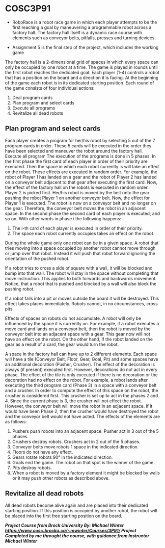 # COSC3P91
 
- RoboRace is a robot race game in which each player attempts to be the first reaching a goal by maneuvering a programmable robot across a factory hall. The factory hall itself is a dynamic race course with elements such as conveyor belts, pitfalls, presses and turning devices.

- Assignment 5 is the final step of the project, which includes the working game

The factory hall is a 2-dimensional grid of spaces in which every space can only be occupied by one robot at a time. The game is played in rounds until the first robot reaches the dedicated goal. Each player (1-4) controls a robot that has a position on the board and a direction it is facing. At the beginning of the game each robot is in its dedicated starting position. Each round of the game consists of four individual actions:
1) Deal program cards
2) Plan program and select cards
3) Execute all programs
4) Revitalize all dead robots

## Plan program and select cards

Each player creates a program for her/his robot by selecting 5 out of the 7 program cards in order. These 5 cards will be executed in the order they have been selected and maneuver the robot around the factory hall.
Execute all program
The execution of the programs is done in 5 phases. In the first phase the first card of each player in order of their priority are executed. Then the space in which each robot currently is will take an effect on the robot. These effects are executed in random order. For example, the robot of Player 1 has landed on a gear and the robot of Player 2 has landed on a conveyor belt adjacent to that gear after executing the first card. Now, the effect of the factory hall on the robots is executed in random order. Player 2 is picked first. Her/his robot is moved by the belt onto the gear pushing the robot Player 1 on another conveyor belt. Now, the effect for Player 1 is executed. The robot is now on a conveyor belt and no longer on the gear. Therefore, the conveyor belt moves the robot in an adjacent space. In the second phase the second card of each player is executed, and so on. With other words in phase i the following happens:
1) The i-th card of each player is executed in order of their priority.
2) The space each robot currently occupies takes an effect on the robot.

During the whole game only one robot can be in a given space. A robot that tries moving into a space occupied by another robot cannot move through or jump over that robot. Instead it will push that robot forward ignoring the orientation of the pushed robot.

If a robot tries to cross a side of square with a wall, it will be blocked and bump into that wall. The robot will stay in the space without completing that move instruction. This applies to both forwards and backwards movement. Notice, that a robot that is pushed and blocked by a wall will also block the pushing robot.

If a robot falls into a pit or moves outside the board it will be destroyed. This effect takes places immediately. Robots cannot, in no circumstances, cross pits.

Effects of spaces on robots do not accumulate. A robot will only be influenced by the space it is currently on. For example, if a robot executes a move card and lands on a conveyor belt, then the robot is moved by the conveyor belt into an adjacent space with a gear. This gear now will not have an effect on the robot. On the other hand, if the robot landed on the gear as a result of a card, the gear would turn the robot.

A space in the factory hall can have up to 2 different elements. Each space will have a tile (Conveyor Belt, Floor, Gear, Goal, Pit) and some spaces have an additional decoration (Pusher, Crusher). The effect of the decoration is always (if present) executed first. However, decorations do not act in every phase. The effect of the tile is only executed if there is no decoration or the decoration had no effect on the robot. For example, a robot lands after executing the third program card (Phase 3) in a space with a conveyor belt and a crusher. In order to compute the effect of this space on the robot, the crusher is considered first. This crusher is set up to act in the phases 2 and 4. Since the current phase is 3, the crusher will not effect the robot. However, the conveyor belt will move the robot in an adjacent space. If it would have been Phase 2, then the crusher would have destroyed the robot and the conveyor belt would not have acted. The effects of the elements are as follows:
1) Pushers push robots into an adjacent space. Pusher act in 3 out of the 5 phases.
2) Crushers destroy robots. Crushers act in 2 out of the 5 phases.
3) Conveyor belts move robots 1 space in the indicated direction.
4) Floors do not have any effect.
5) Gears rotate robots 90° in the indicated direction.
6) Goals end the game. The robot on that spot is the winner of the game.
7) Pits destroy robots.
8) When a robot is moved by a factory element it might be blocked by walls or it may push other robots as described above.

## Revitalize all dead robots
All dead robots become alive again and are placed into their dedicated starting position. If this position is occupied by another robot, the robot will be placed into the first free starting position on the board.



***Project Course from Brock University By: Michael Winter
https://www.cosc.brocku.ca/~mwinter/Courses/3P91/
Project Completed by me throught the course, with guidance from Instructor Michael Winter***
